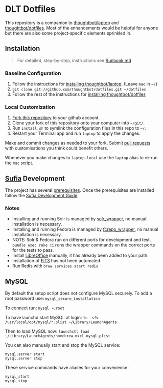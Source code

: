 # DLT Dotfiles

This repository is a companion to [thoughtbot/laptop][1] and
[thoughtbot/dotfiles][2]. Most of the enhancements would be helpful for anyone
but there are also some project-specific elements sprinkled in.

## Installation
> For detailed, step-by-step, instructions see [Runbook.md][3]

### Baseline Configuration
1. Follow the instructions for [installing thoughtbot/laptop][4]. (Leave `mac` in `~/`)
2. `git clone git://github.com/thoughtbot/dotfiles.git ~/dotfiles`
3. Follow the rest of the instructions for [installing thoughtbot/dotfiles][5]

### Local Customization
1. [Fork this repository][6] to your github account.
2. Clone your fork of this repository onto your computer into `~/git/`.
3. Run `install.sh` to symlink the configuration files in this repo to `~/`.
3. Restart your Terminal app and run `laptop` to apply the changes.

Make and commit changes as needed to your fork. Submit [pull requests][8] with
customisations you think could benefit others.

Whenever you make changes to `laptop.local` use the `laptop` alias to re-run the
`mac` script.

## [Sufia](https://github.com/projecthydra/sufia) Development
The project has several [prerequisites](https://github.com/projecthydra/sufia#prerequisites).
Once the prerequisites are installed follow the [Sufia Development Guide](https://github.com/projecthydra/sufia/wiki/Sufia-Development-Guide)

### Notes
- Installing and running Solr is managed by [solr_wrapper](https://github.com/cbeer/solr_wrapper), no manual installation is necessary.
- Installing and running Fedora is managed by [fcrepo_wrapper](https://github.com/cbeer/fcrepo_wrapper), no manual installation is necessary.
- NOTE: Solr & Fedora run on different ports for development and test. `bundle exec rake ci` runs the wrapper commands on the correct ports for the tests to pass.
- Install [LibreOffice](https://www.libreoffice.org/download/libreoffice-fresh/) manually, it has already been added to your path.
- Installation of [FITS](http://projects.iq.harvard.edu/fits/downloads) has not been automated
- Run Redis with `brew services start redis`

## MySQL
By default the setup script does not configure MySQL securely. To add a root
password use:
`mysql_secure_installation`

To connect run:
`mysql -uroot`

To have launchd start MySQL at login:
`ln -sfv /usr/local/opt/mysql/*.plist ~/Library/LaunchAgents`

Then to load MySQL now:
`launchctl load ~/Library/LaunchAgents/homebrew.mxcl.mysql.plist`

You can also manually start and stop the MySQL service:

```console
mysql.server start
mysql.server stop
```

These service commands have aliases for your convenience:

```console
mysql_start
mysql_stop
```


[1]: https://github.com/thoughtbot/laptop
[2]: https://github.com/thoughtbot/dotfiles
[3]: ./Runbook.md
[4]: https://github.com/thoughtbot/laptop#install
[5]: https://github.com/thoughtbot/dotfiles#install
[6]: https://help.github.com/articles/fork-a-repo/
[7]: https://github.com/ndlib/curate_nd
[8]: https://help.github.com/articles/using-pull-requests/
